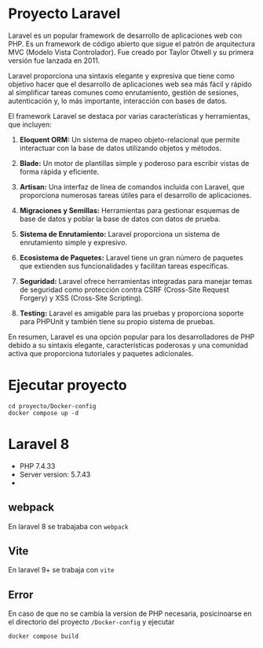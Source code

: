 # Proyecto Laravel
Laravel es un popular framework de desarrollo de aplicaciones web con PHP. Es un framework de código abierto que sigue el patrón de arquitectura MVC (Modelo Vista Controlador). Fue creado por Taylor Otwell y su primera versión fue lanzada en 2011.

Laravel proporciona una sintaxis elegante y expresiva que tiene como objetivo hacer que el desarrollo de aplicaciones web sea más fácil y rápido al simplificar tareas comunes como enrutamiento, gestión de sesiones, autenticación y, lo más importante, interacción con bases de datos.

El framework Laravel se destaca por varias características y herramientas, que incluyen:

1. **Eloquent ORM:** Un sistema de mapeo objeto-relacional que permite interactuar con la base de datos utilizando objetos y métodos.

2. **Blade:** Un motor de plantillas simple y poderoso para escribir vistas de forma rápida y eficiente.

3. **Artisan:** Una interfaz de línea de comandos incluida con Laravel, que proporciona numerosas tareas útiles para el desarrollo de aplicaciones.

4. **Migraciones y Semillas:** Herramientas para gestionar esquemas de base de datos y poblar la base de datos con datos de prueba.

5. **Sistema de Enrutamiento:** Laravel proporciona un sistema de enrutamiento simple y expresivo.

6. **Ecosistema de Paquetes:** Laravel tiene un gran número de paquetes que extienden sus funcionalidades y facilitan tareas específicas.

7. **Seguridad:** Laravel ofrece herramientas integradas para manejar temas de seguridad como protección contra CSRF (Cross-Site Request Forgery) y XSS (Cross-Site Scripting).

8. **Testing:** Laravel es amigable para las pruebas y proporciona soporte para PHPUnit y también tiene su propio sistema de pruebas.

En resumen, Laravel es una opción popular para los desarrolladores de PHP debido a su sintaxis elegante, características poderosas y una comunidad activa que proporciona tutoriales y paquetes adicionales.

# Ejecutar proyecto
``` 
cd proyecto/Docker-config  
docker compose up -d  
 ```

# Laravel 8
* PHP 7.4.33
* Server version: 5.7.43
*  
## webpack
En laravel 8 se trabajaba con `webpack` 

## Vite
En laravel 9+ se trabaja con `vite` 

## Error
En caso de que no se cambia la version de PHP necesaria, posicinoarse en el directorio del proyecto `/Docker-config` y ejecutar
```
docker compose build
```